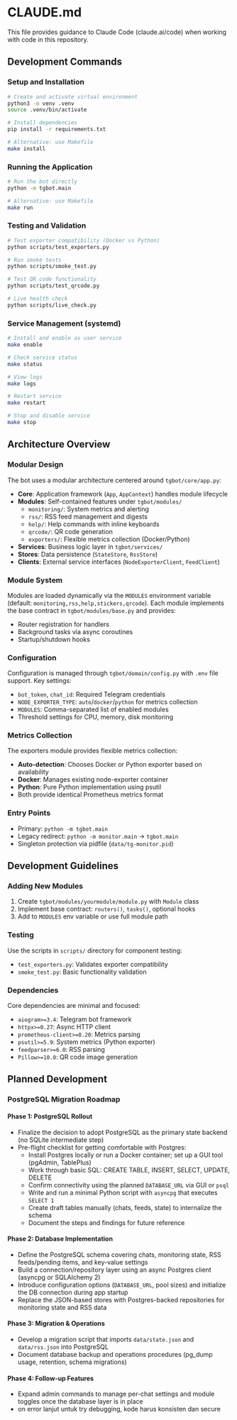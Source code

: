 # CLAUDE.md

This file provides guidance to Claude Code (claude.ai/code) when working with code in this repository.

## Development Commands

### Setup and Installation
```bash
# Create and activate virtual environment
python3 -m venv .venv
source .venv/bin/activate

# Install dependencies
pip install -r requirements.txt

# Alternative: use Makefile
make install
```

### Running the Application
```bash
# Run the bot directly
python -m tgbot.main

# Alternative: use Makefile
make run
```

### Testing and Validation
```bash
# Test exporter compatibility (Docker vs Python)
python scripts/test_exporters.py

# Run smoke tests
python scripts/smoke_test.py

# Test QR code functionality
python scripts/test_qrcode.py

# Live health check
python scripts/live_check.py
```

### Service Management (systemd)
```bash
# Install and enable as user service
make enable

# Check service status
make status

# View logs
make logs

# Restart service
make restart

# Stop and disable service
make stop
```

## Architecture Overview

### Modular Design
The bot uses a modular architecture centered around `tgbot/core/app.py`:

- **Core**: Application framework (`App`, `AppContext`) handles module lifecycle
- **Modules**: Self-contained features under `tgbot/modules/`
  - `monitoring/`: System metrics and alerting
  - `rss/`: RSS feed management and digests
  - `help/`: Help commands with inline keyboards
  - `qrcode/`: QR code generation
  - `exporters/`: Flexible metrics collection (Docker/Python)
- **Services**: Business logic layer in `tgbot/services/`
- **Stores**: Data persistence (`StateStore`, `RssStore`)
- **Clients**: External service interfaces (`NodeExporterClient`, `FeedClient`)

### Module System
Modules are loaded dynamically via the `MODULES` environment variable (default: `monitoring,rss,help,stickers,qrcode`). Each module implements the base contract in `tgbot/modules/base.py` and provides:
- Router registration for handlers
- Background tasks via async coroutines
- Startup/shutdown hooks

### Configuration
Configuration is managed through `tgbot/domain/config.py` with `.env` file support. Key settings:
- `bot_token`, `chat_id`: Required Telegram credentials
- `NODE_EXPORTER_TYPE`: `auto`/`docker`/`python` for metrics collection
- `MODULES`: Comma-separated list of enabled modules
- Threshold settings for CPU, memory, disk monitoring

### Metrics Collection
The exporters module provides flexible metrics collection:
- **Auto-detection**: Chooses Docker or Python exporter based on availability
- **Docker**: Manages existing node-exporter container
- **Python**: Pure Python implementation using psutil
- Both provide identical Prometheus metrics format

### Entry Points
- Primary: `python -m tgbot.main`
- Legacy redirect: `python -m monitor.main` → `tgbot.main`
- Singleton protection via pidfile (`data/tg-monitor.pid`)

## Development Guidelines

### Adding New Modules
1. Create `tgbot/modules/yourmodule/module.py` with `Module` class
2. Implement base contract: `routers()`, `tasks()`, optional hooks
3. Add to `MODULES` env variable or use full module path

### Testing
Use the scripts in `scripts/` directory for component testing:
- `test_exporters.py`: Validates exporter compatibility
- `smoke_test.py`: Basic functionality validation

### Dependencies
Core dependencies are minimal and focused:
- `aiogram>=3.4`: Telegram bot framework
- `httpx>=0.27`: Async HTTP client
- `prometheus-client>=0.20`: Metrics parsing
- `psutil>=5.9`: System metrics (Python exporter)
- `feedparser>=6.0`: RSS parsing
- `Pillow>=10.0`: QR code image generation

## Planned Development

### PostgreSQL Migration Roadmap

#### Phase 1: PostgreSQL Rollout
- Finalize the decision to adopt PostgreSQL as the primary state backend (no SQLite intermediate step)
- Pre-flight checklist for getting comfortable with Postgres:
  - Install Postgres locally or run a Docker container; set up a GUI tool (pgAdmin, TablePlus)
  - Work through basic SQL: CREATE TABLE, INSERT, SELECT, UPDATE, DELETE
  - Confirm connectivity using the planned `DATABASE_URL` via GUI or `psql`
  - Write and run a minimal Python script with `asyncpg` that executes `SELECT 1`
  - Create draft tables manually (chats, feeds, state) to internalize the schema
  - Document the steps and findings for future reference

#### Phase 2: Database Implementation
- Define the PostgreSQL schema covering chats, monitoring state, RSS feeds/pending items, and key-value settings
- Build a connection/repository layer using an async Postgres client (asyncpg or SQLAlchemy 2)
- Introduce configuration options (`DATABASE_URL`, pool sizes) and initialize the DB connection during app startup
- Replace the JSON-based stores with Postgres-backed repositories for monitoring state and RSS data

#### Phase 3: Migration & Operations
- Develop a migration script that imports `data/state.json` and `data/rss.json` into PostgreSQL
- Document database backup and operations procedures (pg_dump usage, retention, schema migrations)

#### Phase 4: Follow-up Features
- Expand admin commands to manage per-chat settings and module toggles once the database layer is in place
- on error lanjut untuk try debugging, kode harus konsisten dan secure